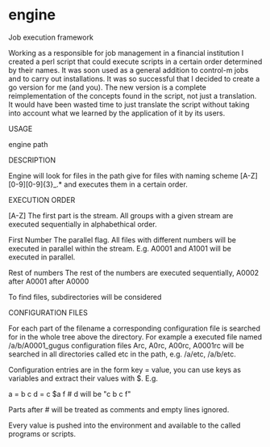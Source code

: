 # engine
Job execution framework

Working as a responsible for job management in a financial institution I created a perl script that could execute scripts in a certain order determined by their names. It was soon used as a general addition to control-m jobs and to carry out installations. It was so successful that I decided to create a go version for me (and you). The new version is a complete reimplementation of the concepts found in the script, not just a translation. It would have been wasted time to just translate the script without taking into account what we learned by the application of it by its users.

USAGE

engine path

DESCRIPTION

Engine will look for files in the path give for files with naming scheme [A-Z][0-9][0-9]{3}_.* and executes them in a certain order.

EXECUTION ORDER

[A-Z]
The first part is the stream. All groups with a given stream are executed sequentially in alphabethical order.

First Number
The parallel flag. All files with different numbers will be executed in parallel within the stream. E.g. A0001 and A1001 will be executed in parallel.

Rest of numbers
The rest of the numbers are executed sequentially, A0002 after A0001 after A0000

To find files, subdirectories will be considered

CONFIGURATION FILES

For each part of the filename a corresponding configuration file is searched for in the whole tree above the directory. For example a executed file named /a/b/A0001_gugus configuration files Arc, A0rc, A00rc, A0001rc will be searched in all directories called etc in the path, e.g. /a/etc, /a/b/etc.

Configuration entries are in the form key = value, you can use keys as variables and extract their values with $. E.g.

a = b c
d = c $a f # d will be "c b c f"

Parts after # will be treated as comments and empty lines ignored.

Every value is pushed into the environment and available to the called programs or scripts.
